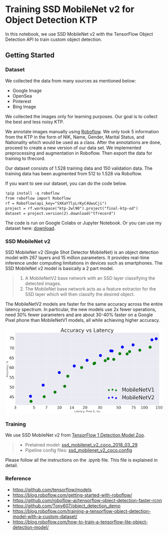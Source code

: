 # Training SSD MobileNet v2 for Object Detection KTP

In this notebook, we use SSD MobileNet v2 with the TensorFlow Object Detection API to train custom object detection.

## Getting Started

### Dataset

We collected the data from many sources as mentioned below:
- Google Image
- OpenSea
- Pinterest
- Bing Image

We collected the images only for learning purposes. Our goal is to collect the best and less noisy KTP.

We annotate images manually using [Roboflow](https://app.roboflow.com/). We only took 5 information from the KTP in the form of NIK, Name, Gender, Marital Status, and Nationality which would be used as a class. After the annotations are done, proceed to create a new version of our data set. We implemented preprocessing and augmentation in Roboflow. Then export the data for training to tfrecord.

Our dataset consists of 1.528 training data and 150 validation data. The training data has been augmented from 512 to 1.528 via Roboflow.

If you want to see our dataset, you can do the code below.

```
!pip install -q roboflow
from roboflow import Roboflow
rf = Roboflow(api_key="SXKaY7lyLrKyC4UwuCji")
project = rf.workspace("ktp-2wl90").project("final-ktp-od")
dataset = project.version(2).download("tfrecord")
```

The code is run on Google Colabs or Jupyter Notebook. Or you can use my dataset here: [download](https://drive.google.com/file/d/1pUheM6du0WE6wPlETREQXTb3NgZV4-QN/view?usp=sharing).

### SSD MobileNet v2

SSD MobileNet v2 (Single Shot Detector MobileNet) is an object detection model with 267 layers and 15 million parameters. It provides real-time inference under computing limitations in devices such as smartphones. The SSD MobileNet v2 model is basically a 2 part model.
> 1. A MobileNetV2 base network with an SSD layer classifying the detected images. 
> 2. The MobileNet base network acts as a feature extractor for the SSD layer which will then classify the desired object.

The MobileNetV2 models are faster for the same accuracy across the entire latency spectrum. In particular, the new models use 2x fewer operations, need 30% fewer parameters and are about 30-40% faster on a Google Pixel phone than MobileNetV1 models, all while achieving higher accuracy.

<p align="center">
    <img src="contents/image2.png" alt="MobileNetV2 improves speed (reduced latency) and increased ImageNet Top 1 accuracy" width="550" style="vertical-align:middle">
</p>


### Training

We use SSD MobileNet v2 from [TensorFlow 1 Detection Model Zoo](https://github.com/tensorflow/models/blob/master/research/object_detection/g3doc/tf1_detection_zoo.md).

> - Pretained model: [ssd_mobilenet_v2_coco_2018_03_29](http://download.tensorflow.org/models/object_detection/ssd_mobilenet_v2_coco_2018_03_29.tar.gz)
> - Pipeline config files: [ssd_mobilenet_v2_coco.config](https://github.com/tensorflow/models/blob/master/research/object_detection/samples/configs/ssd_mobilenet_v2_coco.config)

Please follow all the instructions on the .ipynb file. This file is explained in detail.

### Reference
- https://github.com/tensorflow/models
- https://blog.roboflow.com/getting-started-with-roboflow/
- https://github.com/roboflow-ai/tensorflow-object-detection-faster-rcnn
- https://github.com/Tony607/object_detection_demo
- https://blog.roboflow.com/training-a-tensorflow-object-detection-model-with-a-custom-dataset/
- https://blog.roboflow.com/how-to-train-a-tensorflow-lite-object-detection-model/

